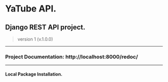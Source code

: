 # YaTube API.
## Django REST API project.
> version 1 (v.1.0.0)
______________________________
### Project **Documentation**: http://localhost:8000/redoc/
______________________________
#### Local Package Installation.
